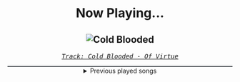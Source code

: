 <div align="center"> 
<h1>Now Playing...</h1>

![Cold Blooded](https://i.scdn.co/image/ab67616d00001e020e9b47f325bc626504b8e0ad)
--
_<samp><a href="https://open.spotify.com/track/5HXhEGcukpThXJPz8YvFBT">Track: Cold Blooded - Of Virtue</a></samp>_

<div style="border: 1px #4B5054 solid"></div>
<details>
  <summary>
    Previous played songs
  </summary>
  <table>
    <thead>
      <tr>
        <th>
          Artist
        </th>
        <th>
          Song
        </th>
        <th>
          Link
        </th>
      </tr>
    </thead>
    <tbody>
      <tr><td>Of Virtue</td><td>Cold Blooded</td><td><a href="https://open.spotify.com/track/5HXhEGcukpThXJPz8YvFBT">https://open.spotify.com/track/5HXhEGcukpThXJPz8YvFBT</a></td></tr><tr><td>Of Virtue</td><td>Sinner</td><td><a href="https://open.spotify.com/track/6YkTrLt7sfhoUkr3it1xS5">https://open.spotify.com/track/6YkTrLt7sfhoUkr3it1xS5</a></td></tr><tr><td>Bad Omens</td><td>Just Pretend</td><td><a href="https://open.spotify.com/track/1H4Y9uW4N0LsxJUz0VnaPJ">https://open.spotify.com/track/1H4Y9uW4N0LsxJUz0VnaPJ</a></td></tr><tr><td>Andromida</td><td>These Memories</td><td><a href="https://open.spotify.com/track/1uJAjwDYY3BxdpmkH3ZJJO">https://open.spotify.com/track/1uJAjwDYY3BxdpmkH3ZJJO</a></td></tr><tr><td>Thy Art Is Murder</td><td>Holy War</td><td><a href="https://open.spotify.com/track/74SPa1RfRjNh0jj9BYuPxI">https://open.spotify.com/track/74SPa1RfRjNh0jj9BYuPxI</a></td></tr><tr><td>Suicide Silence</td><td>Last Breath</td><td><a href="https://open.spotify.com/track/7HiN5HVBXzWrfYPp65F8fM">https://open.spotify.com/track/7HiN5HVBXzWrfYPp65F8fM</a></td></tr><tr><td>Kingdom Of Giants</td><td>Bleach</td><td><a href="https://open.spotify.com/track/5S7EeRgYr2T5EqqHhxY6YD">https://open.spotify.com/track/5S7EeRgYr2T5EqqHhxY6YD</a></td></tr><tr><td>Until I Wake</td><td>Octane</td><td><a href="https://open.spotify.com/track/0UvyI8tssmedMUzz1G1oup">https://open.spotify.com/track/0UvyI8tssmedMUzz1G1oup</a></td></tr><tr><td>Alpha Wolf</td><td>A Quiet Place to Die</td><td><a href="https://open.spotify.com/track/0qW7uuJfh6tuDocaamHi0I">https://open.spotify.com/track/0qW7uuJfh6tuDocaamHi0I</a></td></tr><tr><td>Alpha Wolf</td><td>Bleed 4 You</td><td><a href="https://open.spotify.com/track/4HASzlSPiusVmu0UMJhyId">https://open.spotify.com/track/4HASzlSPiusVmu0UMJhyId</a></td></tr><tr><td>Until I Wake</td><td>Fool's Paradise</td><td><a href="https://open.spotify.com/track/4xKXInN5fuZQKr52ITDFVa">https://open.spotify.com/track/4xKXInN5fuZQKr52ITDFVa</a></td></tr><tr><td>Bad Omens</td><td>The Worst In Me</td><td><a href="https://open.spotify.com/track/5IsSDMqDi2YmLjfx5jGDsW">https://open.spotify.com/track/5IsSDMqDi2YmLjfx5jGDsW</a></td></tr><tr><td>Bad Omens</td><td>V.A.N</td><td><a href="https://open.spotify.com/track/1M31zIMamohkItOjLaBbtx">https://open.spotify.com/track/1M31zIMamohkItOjLaBbtx</a></td></tr><tr><td>Attila</td><td>Handshakes With Snakes</td><td><a href="https://open.spotify.com/track/4oztf7RcwAIxhd1gBp0pjg">https://open.spotify.com/track/4oztf7RcwAIxhd1gBp0pjg</a></td></tr><tr><td>Emmure</td><td>You Asked for It</td><td><a href="https://open.spotify.com/track/0diSnstejl46AiNC2ISoeW">https://open.spotify.com/track/0diSnstejl46AiNC2ISoeW</a></td></tr><tr><td>Northlane</td><td>Miasma (feat. Winston McCall)</td><td><a href="https://open.spotify.com/track/03jUMnAF30sYJ2EsPB2JtG">https://open.spotify.com/track/03jUMnAF30sYJ2EsPB2JtG</a></td></tr><tr><td>Bad Omens</td><td>THE DEATH OF PEACE OF MIND</td><td><a href="https://open.spotify.com/track/6tRneEcItwpSxBtqgem5Dr">https://open.spotify.com/track/6tRneEcItwpSxBtqgem5Dr</a></td></tr><tr><td>ALESTI</td><td>Intoxicated</td><td><a href="https://open.spotify.com/track/6KHeDBooGJzetzvqvttq24">https://open.spotify.com/track/6KHeDBooGJzetzvqvttq24</a></td></tr><tr><td>Dark Divine</td><td>Circles</td><td><a href="https://open.spotify.com/track/6ZeBN13PQ0eUi7O6Ym2kJE">https://open.spotify.com/track/6ZeBN13PQ0eUi7O6Ym2kJE</a></td></tr><tr><td>Windwaker</td><td>SIRENS</td><td><a href="https://open.spotify.com/track/4JPndG4JDXqXEm6gQRYDby">https://open.spotify.com/track/4JPndG4JDXqXEm6gQRYDby</a></td></tr>
    </tbody>
  </table>
</details>

</div>
